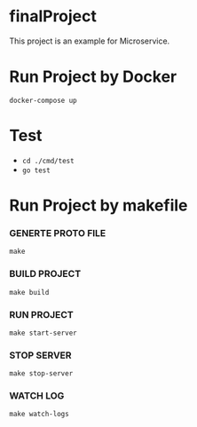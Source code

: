 # finalProject
This project is an example for Microservice.

# Run Project by Docker
`docker-compose up`

# Test
- `cd ./cmd/test`
- `go test`

# Run Project by makefile

### GENERTE PROTO FILE
`make`

### BUILD PROJECT
`make build`

### RUN PROJECT
`make start-server`

### STOP SERVER
`make stop-server`

### WATCH LOG
`make watch-logs`

